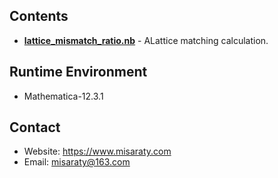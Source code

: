 ## Contents
* **[lattice_mismatch_ratio.nb](./lattice_mismatch_ratio.nb)** - ALattice matching calculation.

## Runtime Environment
* Mathematica-12.3.1

## Contact
* Website: https://www.misaraty.com
* Email: misaraty@163.com
